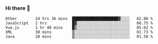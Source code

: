 ### Hi there 👋

<!--
**Hundeklemmen/Hundeklemmen** is a ✨ _special_ ✨ repository because its `README.md` (this file) appears on your GitHub profile.

Here are some ideas to get you started:

- 🔭 I’m currently working on ...
- 🌱 I’m currently learning ...
- 👯 I’m looking to collaborate on ...
- 🤔 I’m looking for help with ...
- 💬 Ask me about ...
- 📫 How to reach me: ...
- 😄 Pronouns: ...
- ⚡ Fun fact: ...
-->
<!--START_SECTION:waka-->
```text
Other        24 hrs 36 mins  ████████████████████▓░░░░   82.86 % 
JavaScript   2 hrs           █▓░░░░░░░░░░░░░░░░░░░░░░░   06.75 % 
Vue.js       1 hr 40 mins    █▒░░░░░░░░░░░░░░░░░░░░░░░   05.62 % 
XML          30 mins         ▒░░░░░░░░░░░░░░░░░░░░░░░░   01.73 % 
Java         28 mins         ▒░░░░░░░░░░░░░░░░░░░░░░░░   01.58 % 
```
<!--END_SECTION:waka-->
